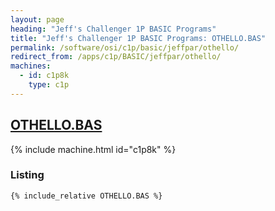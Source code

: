 ```yaml
---
layout: page
heading: "Jeff's Challenger 1P BASIC Programs"
title: "Jeff's Challenger 1P BASIC Programs: OTHELLO.BAS"
permalink: /software/osi/c1p/basic/jeffpar/othello/
redirect_from: /apps/c1p/BASIC/jeffpar/othello/
machines:
  - id: c1p8k
    type: c1p
---
```


## [OTHELLO.BAS](#listing})

{% include machine.html id="c1p8k" %}

### Listing

```bas
{% include_relative OTHELLO.BAS %}
```
